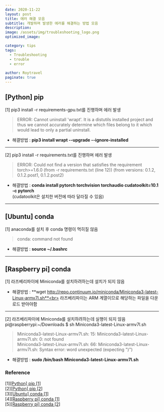 ```yaml
---
date: 2020-11-22
layout: post
title: 에러 해결 모음
subtitle: 개발하며 발생한 에러를 해결하는 방법 모음
description:
image: /assets/img/troubleshooting_logo.png
optimized_image:

category: tips
tags:
  - Troubleshooting
  - trouble
  - error
  
author: Roytravel
paginate: true
---
```


## [Python] pip
[1] pip3 install -r requirements-gpu.txt를 진행하며 에러 발생
>ERROR: Cannot uninstall 'wrapt'. It is a distutils installed project and thus we cannot accurately determine which files belong to it which would lead to only a partial uninstall.

* 해결방법 : **pip3 install wrapt --upgrade --ignore-installed**

---


[2] pip3 install -r requirements.txt를 진행하며 에러 발생
>ERROR: Could not find a version that satisfies the requirement torch>=1.6.0 (from -r requirements.txt (line 12)) (from versions: 0.1.2, 0.1.2.post1, 0.1.2.post2)

* 해결방법 : **conda install pytorch torchvision torchaudio cudatoolkit=10.1 -c pytorch**<br>(cudatoolkit은 설치한 버전에 따라 달라질 수 있음)

---

## [Ubuntu] conda
[1] anaconda를 설치 후 conda 명령이 먹히질 않음

>conda: command not found

* 해결방법 : **source ~/.bashrc**

---

## [Raspberry pi] conda
[1] 라즈베리파이에 Miniconda를 설치하려하는데 설치가 되지 않음

* 해결방법 : **wget http://repo.continuum.io/miniconda/Miniconda3-latest-Linux-armv7l.sh**<br>
라즈베리파이는 ARM 계열이므로 해당하는 파일을 다운로드 받아야함

--- 

[2] 라즈베리파이에 Miniconda를 설치하려하는데 실행이 되지 않음
pi@raspberrypi:~/Downloads $ sh Miniconda3-latest-Linux-armv7l.sh<br>

> Miniconda3-latest-Linux-armv7l.sh: 15: Miniconda3-latest-Linux-armv7l.sh: 0: not found<br>
> Miniconda3-latest-Linux-armv7l.sh: 66: Miniconda3-latest-Linux-armv7l.sh: Syntax error: word unexpected (expecting ")")

* 해결방법 : **sudo /bin/bash Miniconda3-latest-Linux-armv7l.sh**


### Reference
[1]<a href="https://www.discoverbits.in/861/error-cannot-uninstall-wrapt-during-installation-tensorflow/">[Python] pip [1]</a><br>
[2]<a href="https://github.com/pytorch/pytorch/issues/10443">[Python] pip [2]</a><br>
[3]<a href="https://jisoo-coding.tistory.com/6">[Ubuntu] conda [1]</a><br>
[4]<a href="https://m.blog.naver.com/PostView.nhn?blogId=cjstkdgml33&logNo=221517110919&proxyReferer=https:%2F%2Fwww.google.com%2F">[Raspberry pi] conda [1]</a><br>
[5]<a href="https://m.blog.naver.com/PostView.nhn?blogId=cjstkdgml33&logNo=221517110919&proxyReferer=https:%2F%2Fwww.google.com%2F">[Raspberry pi] conda [2]</a><br>